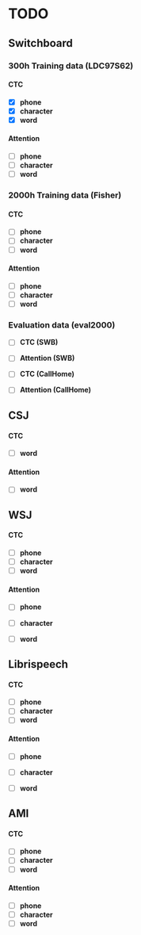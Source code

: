 # TODO
## Switchboard
### 300h Training data (LDC97S62)
#### CTC
- [x] **phone**
- [x] **character**
- [x] **word**

#### Attention
- [ ] **phone**
- [ ] **character**
- [ ] **word**

### 2000h Training data (Fisher)
#### CTC
- [ ] **phone**
- [ ] **character**
- [ ] **word**

#### Attention
- [ ] **phone**
- [ ] **character**
- [ ] **word**

### Evaluation data (eval2000)
- [ ] **CTC (SWB)**
- [ ] **Attention (SWB)**
- [ ] **CTC (CallHome)**
- [ ] **Attention (CallHome)**


## CSJ
#### CTC
- [ ] **word**

#### Attention
- [ ] **word**


## WSJ
#### CTC
- [ ] **phone**
- [ ] **character**
- [ ] **word**

#### Attention
- [ ] **phone**
- [ ] **character**
- [ ] **word**


## Librispeech
#### CTC
- [ ] **phone**
- [ ] **character**
- [ ] **word**

#### Attention
- [ ] **phone**
- [ ] **character**
- [ ] **word**


## AMI
#### CTC
- [ ] **phone**
- [ ] **character**
- [ ] **word**

#### Attention
- [ ] **phone**
- [ ] **character**
- [ ] **word**
